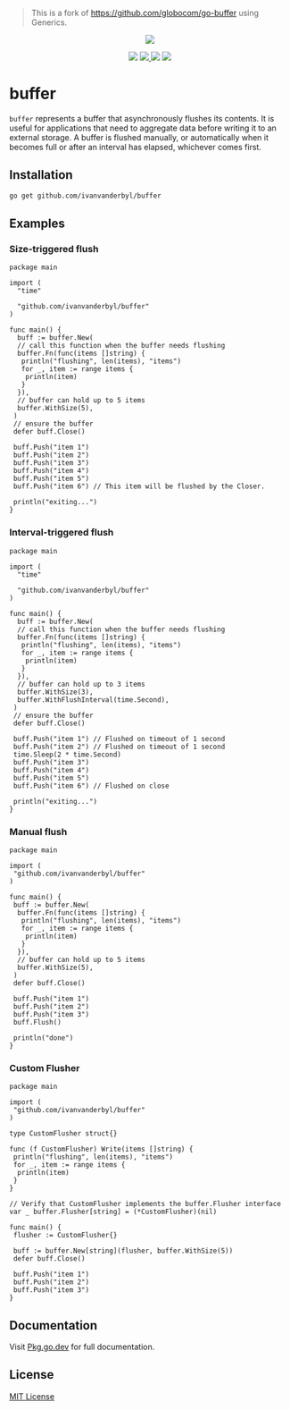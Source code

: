> This is a fork of <https://github.com/globocom/go-buffer> using Generics.

<p align="center">
  <img src="gopher.png">
</p>
<p align="center">
  <img src="https://img.shields.io/github/workflow/status/ivanvanderbyl/buffer/Go?style=flat-square">
  <a href="https://github.com/ivanvanderbyl/buffer/blob/master/LICENSE">
    <img src="https://img.shields.io/github/license/ivanvanderbyl/buffer?color=blue&style=flat-square">
  </a>
  <img src="https://img.shields.io/github/go-mod/go-version/ivanvanderbyl/buffer?style=flat-square">
  <a href="https://pkg.go.dev/github.com/ivanvanderbyl/buffer">
    <img src="https://img.shields.io/badge/Go-reference-blue?style=flat-square">
  </a>
</p>

# buffer

`buffer` represents a buffer that asynchronously flushes its contents. It is useful for applications that need to aggregate data before writing it to an external storage. A buffer is flushed manually, or automatically when it becomes full or after an interval has elapsed, whichever comes first.

## Installation

```bash
go get github.com/ivanvanderbyl/buffer
```

## Examples

### Size-triggered flush

```golang
package main

import (
  "time"

  "github.com/ivanvanderbyl/buffer"
)

func main() {
  buff := buffer.New(
  // call this function when the buffer needs flushing
  buffer.Fn(func(items []string) {
   println("flushing", len(items), "items")
   for _, item := range items {
    println(item)
   }
  }),
  // buffer can hold up to 5 items
  buffer.WithSize(5),
 )
 // ensure the buffer
 defer buff.Close()

 buff.Push("item 1")
 buff.Push("item 2")
 buff.Push("item 3")
 buff.Push("item 4")
 buff.Push("item 5")
 buff.Push("item 6") // This item will be flushed by the Closer.

 println("exiting...")
}
```

### Interval-triggered flush

```golang
package main

import (
  "time"

  "github.com/ivanvanderbyl/buffer"
)

func main() {
  buff := buffer.New(
  // call this function when the buffer needs flushing
  buffer.Fn(func(items []string) {
   println("flushing", len(items), "items")
   for _, item := range items {
    println(item)
   }
  }),
  // buffer can hold up to 3 items
  buffer.WithSize(3),
  buffer.WithFlushInterval(time.Second),
 )
 // ensure the buffer
 defer buff.Close()

 buff.Push("item 1") // Flushed on timeout of 1 second
 buff.Push("item 2") // Flushed on timeout of 1 second
 time.Sleep(2 * time.Second)
 buff.Push("item 3")
 buff.Push("item 4")
 buff.Push("item 5")
 buff.Push("item 6") // Flushed on close

 println("exiting...")
}
```

### Manual flush

```golang
package main

import (
 "github.com/ivanvanderbyl/buffer"
)

func main() {
 buff := buffer.New(
  buffer.Fn(func(items []string) {
   println("flushing", len(items), "items")
   for _, item := range items {
    println(item)
   }
  }),
  // buffer can hold up to 5 items
  buffer.WithSize(5),
 )
 defer buff.Close()

 buff.Push("item 1")
 buff.Push("item 2")
 buff.Push("item 3")
 buff.Flush()

 println("done")
}
```

### Custom Flusher

```golang
package main

import (
 "github.com/ivanvanderbyl/buffer"
)

type CustomFlusher struct{}

func (f CustomFlusher) Write(items []string) {
 println("flushing", len(items), "items")
 for _, item := range items {
  println(item)
 }
}

// Verify that CustomFlusher implements the buffer.Flusher interface
var _ buffer.Flusher[string] = (*CustomFlusher)(nil)

func main() {
 flusher := CustomFlusher{}

 buff := buffer.New[string](flusher, buffer.WithSize(5))
 defer buff.Close()

 buff.Push("item 1")
 buff.Push("item 2")
 buff.Push("item 3")
}
```

## Documentation

Visit [Pkg.go.dev](https://pkg.go.dev/github.com/ivanvanderbyl/buffer) for full documentation.

## License

[MIT License](/LICENSE)
